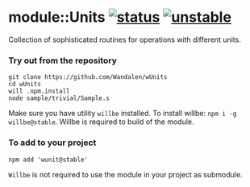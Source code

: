 
# module::Units [![status](https://github.com/Wandalen/wUnits/actions/workflows/StandardPublish.yml/badge.svg)](https://github.com/Wandalen/wUnits/actions/workflows/StandardPublish.yml) [![unstable](https://img.shields.io/badge/stability-unstable-yellow.svg)](https://github.com/emersion/stability-badges#unstable)

Collection of sophisticated routines for operations with different units.


### Try out from the repository

```
git clone https://github.com/Wandalen/wUnits
cd wUnits
will .npm.install
node sample/trivial/Sample.s
```

Make sure you have utility `willbe` installed. To install willbe: `npm i -g willbe@stable`. Willbe is required to build of the module.

### To add to your project

```
npm add 'wunit@stable'
```

`Willbe` is not required to use the module in your project as submodule.

